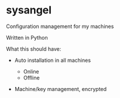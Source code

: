# sysangel
Configuration management for my machines

Written in Python

What this should have:
- Auto installation in all machines
  - Online
  - Offline

- Machine/key management, encrypted
